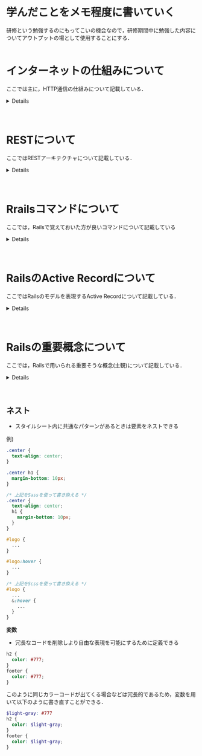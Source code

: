 # 学んだことをメモ程度に書いていく
研修という勉強するのにもってこいの機会なので，研修期間中に勉強した内容についてアウトプットの場として使用することにする．
<br><br>

# インターネットの仕組みについて
ここでは主に，HTTP通信の仕組みについて記載している．
<details>  

## HTTTPとは
**Webの基本プロトコルのこと!**  
- webサーバとwebブラウザの間でweb情報をやりとりするためのプロトコル(通信規則)
- 動作がとてもシンプル
  - クライアントが要求を出し，サーバーが応答を返す
  - 1つの要求に対しては1つの応答を返すルール
- HTTP通信を受けるポート番号は80番ポート

## HTTPリクエストとは
**クライアントがサーバに対してデータを送信し要求すること**
HTTPリクエストは以下のような形式になっている
- リクエスト行
  - `GET http://123.4.5.6/index.html`のような形
  - HTTPメソッド
    - GET: 指定したターゲットをサーバから取り出す
    - HEAD: 指定したターゲットに関連するヘッダー情報を取り出す
    - POST: 指定したターゲット(プログラム)にデータを送る
    - PUT: サーバ内のファイルを書き込む
    - DELETE: サーバ内のファイルを削除する
    - CONNECT: プロキシサーバ経由で通信を行う
- メッセージヘッダ
  - ヘッダフィールド
  - クライアントやサーバがHTTPリクエストやレスポンスで追加情報を渡すことができる
  - この中に認証方法やキャッシュ，クッキーなどが入る
- 空白行
- エンティティボディ
  - メッセージ本体が入る

## Cookie(クッキー)
クッキーはWebサーバアプリケーションがWebブラウザに対して特定の情報を保持させておく仕組みのこと．  
HTTPはステートレスな仕組みであるが，クッキーを使うことでステートフルに使用できる．  

## HTTPレスポンスとは
**クライアントから送信されたデータをサーバが処理をしてクライアントに返信する応答のこと**　
- レスポンス行
  - ステータスコード
- メッセージヘッダ
  - ヘッダフィールド
- 空白行
- エンティティボディ
  - メッセージ本体

## HTTPとHTTPSの違い
**通信が暗号化されているかされていないか!**
- HTTPSはSSL/TLSプロトコルが作り出す安全な接続を使って通信を行う
- ポート番号は443番ポート
- SSLサーバ証明書が必要

## http://localhostとは？
**クライアントマシンをサーバのように扱って通信を行える**

## プロキシサーバとは
プロキシサーバとは，代理のサーバのこと  
クライアントとサーバの間にプロキシサーバを置くことで．通信内容のチェックを行い，外部からの不正アクセスや不正侵入を防止することができる．  

## HTTPステータスコードについて
HTTPステータスコードとは，レスポンス行で表示される3桁の番号のこと．  
以下に代表的なHTTPステータスコードを示す．
- HTTP 100番台(information)
  - 100 Continue: リクエスト継続可能
  - 101 Switching Protocol: プロトコルの切り替え
  - 102 Processing: 処理中
  - ...
- HTTP 200番台(Success)
  - 200 OK: リクエストが正常に処理できた
  - 201 Created: リクエストが成功してリソースの作成が完了
  - ...
- HTTP 300番台(Redirection)
  - 300 Multiple Choice: リクエストに対して複数のレスポンスがあることを示す
  - 301 Moved Permanently: 恒久的に移動する
  - ...
- HTTP 400番台(Client Error)
  - 400 Bad Request: 一般的なクライアントエラー
  - 403 Forbidden: 閲覧権限がないファイルやフォルダ
  - 404 Not Found: Webページが見つからない
- HTTP 500番台(Server Error)
  - 500 Internal Server Error: 何らかのサーバ内で起きたエラー
  - 501 Not Implemented: サーバーがリクエストに満たすのに必要な機能をサポートしていない

</details>  <br><br>

# RESTについて
ここではRESTアーキテクチャについて記載している．
<details>

## RESTアーキテクチャとは
- **RESTはWebのシステムを設計するときの考え方の一つ**  
- RESTは，カリフォルニア大学の大学院生だったRoy Fieldingが2000年に修士論文で発表した
- RESTは(Representational State Transfer)の略で，直訳すると「具体的な状態の転送」という意味
- REST以外のアーキテクチャスタイルに，MVC, パイプ&フィルタ，イベントシステム，P2Pなどがある
- RESTにおけるリソースは，Web上のURI(URL・URN)を持ったすべての情報のこと
- RESTを構成する6つのアーキテクチャスタイル
  - クライアント/サーバ
    - ユーザインタフェースと処理を分離する
    - クライアントがリクエストをサーバに出して，サーバがクライアントにレスポンスを返す
    - 利点
      - クライアントのマルチプラットフォーム化ができる
      - サーバはストレージとしての機能だけを提供すれば良い
  - ステートレスサーバ
    - クライアントのアプリケーションの状態をサーバで管理しない
    - **Cookieを使ったセッション管理などでステートフルにすることが可能**
    - 利点
      - クライアントからのリクエストに応じた後すぐに計算機リソースを解放できる -> サーバ側の実装を簡略化できる
  - キャッシュ
    - 一度取得したリソースをクライアント側で使い回す
    - 利点
      - クライアントとサーバの通信回数と量を減らすことができる
  - 統一インターフェース
    - URIで示したリソースに対する操作を統一した限定的なインターフェースで行う
    - 利点
      - 全体のアーキテクチャがシンプルになる
      - クライアントとサーバ実装の独立性が向上する
      - システム全体が階層化しやすくなる
  - 階層化システム
    - システムを改装に分離する
    - HTTPで統一されていることによって．．．
      - サーバとクライアントの間にロードバランサを設置して負荷分散できる
      - プロキシを設置してアクセスを制限する
    - 利点
      - 分散化や冗長化が容易になる
      - 既存の接続の間に新しいコンポーネントを追加することが可能
  - コードオンデマンド
    - プログラムをクライアントにダウンロードして実行する
      - JavascriptやJavaアプレットなど
    - 利点
      - クライアントにない機能を後から追加できる
- 「統一/階層化/コードオンデマンド/クライアント/キャッシュ/ステートレスサーバ」(Uniform Layered Code on Demand Client Cache Stateless Server)略して「ULCODC$SS」と呼ぶ
- わかりやすいように**REST**と名前をつけた
</details><br><br>

# Rrailsコマンドについて
ここでは，Railsで覚えておいた方が良いコマンドについて記載している
<details>

## コントローラーの作成，削除
```
コントローラーを作成
$ rails g controller Sample
コントローラーの作成を取り消し
$ rails destroy controller sample
```

## モデルの作成，削除
```
モデルの作成
$ rails g model Sample
モデルの作成を取り消し
$ rails destroy model Sample
```

## データベースのマイグレーション
```
マイグレーション
$ rails db:migrate
マイグレーションの取り消し
$ rails db:rollback
```
</details><br><br>

# RailsのActive Recordについて
ここではRailsのモデルを表現するActive Recordについて記載している．

<details>

## Active Recordについて
> **Active RecordはORM(オブジェクト/リレーショナルマッピング)システムに記述されているActive Recordパターンを実装したもの**  
- データベースとやりとりをするデフォルトのRailsライブラリ
- データオブジェクトの作成/保存/検索のためのメソッドを持つ
- SQLを意識する必要がない

RailsのORMを使った例:  
SQLの場合
```SQL
SELECT * FROM users;
```
railsの場合
```rails
users = User.all
```

以下がActive Recordパターンで実現できる
- **一つのデータベースのテーブルと一つのクラスを対応づける**
- **そのクラスのインスタンスをテーブルの一つのレコードに紐付ける**

**要するに，SQLを直接書くことなくオブジェクトのメソッドでDB操作(CRUD)ができるということ！**  

Active Recordの重要機能
- モデルおよびモデル内のデータを表現する
- モデル同士の関連付けを表現する
- 関連づけられているモデルかんの継承階層を表現する
- データをデータベースで永続化する前にバリデーションを行う
- データベースをオブジェクト指向スタイルで操作する

<br><br>

### マイグレーション
> **マイグレーションとは，マイグレーションファイルをもとにテーブル操作を行う仕組みのこと**  
マイグレーションファイルは，Rubyで書かれたテーブルの設計図のこと  

DBの生成手順
1. `rails g model`でmodelファイルとmigrationファイルを作成
    - migrationファイル: DBに変更を加える内容を書く役割
    - modelファイル: DBとRailsのアプリケーションをつなぐ役割
      - モデルは全て`ApplicationRecord`クラスを継承している
      - `ApplicationRecord`クラスは`ActiveRecord::Base`クラスを継承している
      - `ActiveRecord`クラスがSQL構文をRubyに翻訳する機能を持っている
2. `rails db:mifrate`を実行する
    - migrationファイルを元にDBに変更を加える
    - ActiveRecordによって作成されたテーブルは以下のような特徴を持つ
      - テーブル名はmodelの複数形
      - `id`, `created_at`が自動で生成される

<br><br>

### バリデーション
> **オブジェクトがDBに保存される前にそのデータが正しいかどうかを検証する仕組み**  
バリデーションを定義すると，以下のメソッドが動く前に必ず検証される．
- save/save!
- create/create!
- update/update!

`!`をつけると保存されなかった場合(検証で失敗した場合)に例外処理を返す．つまり，`false`やインスタンスが帰ってくるのではなく，エラー文が表示される．

以下によく使われるバリデーションヘルパーを示す
- presence
  - 「空でないか」を検証する
  - `validates :email, presence: true`
  - `validates_presence_of :name`でも同じ意味
- uniqueness
  - 値が重複していないかを検証する
  - `validates :email, uniqueness: true`
  - `validates_uniqueness_of :email`でも同じ意味
- まだいっぱいあるけどこの辺りは実装していく中で覚えていく

<br><br>

### コールバック
> **コールバックとは，オブジェクトのライフサイクル期間における特定の瞬間に呼び出されるメソッドのこと**  
>コールバックを利用することでActive Recordオブジェクトがのイベント発生時に常に実行されるコードを書けるようになる．  

イメージ的にはクラスの`initメソッド`と同じようなもん，？

以下のようなコールバックが存在する
- `before_validation`
  - `create`, `update`の前に発生する
- `around_save`
  - `create`, `update`の前後に発生する
- `after_update`
  - `create`, `update`の後に発生する

[ここ](https://qiita.com/mitanih/items/a0f2a41766ad61ab491f#:~:text=%E5%AE%9F%E8%A1%8C%E3%81%95%E3%82%8C%E3%82%8B%E3%80%82-,%E7%A8%AE%E9%A1%9E,-%E4%BB%A5%E4%B8%8B%E3%81%AFActive)のサイトがめっちゃ見やすい

<br><br>

### 関連付け
> **2つのActive Recordモデル同士のつながりを指す

- 主キー
  - データベースにおけるレコードを一意に識別するためのカラム
- 外部キー
  - 他のテーブルとの関連付けに使うキー

関連付けの種類を以下に示す
- `belongs_to`
  - **１方向1 : 1の関係**
  - 宣言を行ったモデルの各インスタンスは，他方のモデルのインスタンスに「従属」する
  - 参照元テーブル → 参照先テーブル
  - 外部キー(foreign key)が生成される
- `has_one`
  - **１方向1 : 1の関係**
  - 相手側の1つのモデルが自身のモデルへの山椒を持っている
- `has_many`
  - **1 : 多の関係**
  - 多くの場合，`belongs_to`の反対側で使われる
- `has_many :through`
  - **多 : 多の関係**
  - ユーザーと商品とレビューの関係を例にする
    - item → reviews(1:多)
    - review → user(1:1), review → item(1:1)
    - user → reviews(1:多)
  - この時`item→review→user`のようなアクセスをしなくても，`has_many through`でitemから直接userにアクセスできる
- `has_one :through`
  - **1 : 1の関係**
  - `has_many :through`と同じような感じ
- `has_and_belongs_to_many`
  - **多 : 多の関係**
  - `:through`を指定した時と異なり，仲介モデルが存在しない
</details><br><br>


# Railsの重要概念について
ここでは，Railsで用いられる重要そうな概念(主観)について記載している．
<details>

## DRY(Don't Repeat Yourself)
RubyにはDRYという原則がある．  
重複してしまっている分はERBによって取り除く．

## パーシャル(Partial)
パーシャルとは，ビュー画面を共通化するために用いられる．  
ビュー内のコードを各機能に分割して書き出し，他のテンプレートでも使い回すことができる機能．  
- 使用方法
  - `_header.html.erb`のように先頭に`_`をつけたファイルを使う
  - `<%= render 'layouts/header' %>`のように呼び出す

## Railsのルーティング
Railsでは，以下のような名前付きルーティングを使用するのが慣例
```html
<a href="about_path">About</a>

<%= link_to "About", about_path %>
```
上のコードは意味的には同じであるが，Railsでは下のコードを用いる．  
これを用いることで，`about_path`や`about_url`といった名前付きルーティングを使えるようになる．

## Asset Pipeline
詳細については[Railsガイド](https://railsguides.jp/asset_pipeline.html)を参照．  
RailsのAsset Pipelineはデフォルトでは，LESSとよく似たSass言語をサポートする．  
以下の3つの主要な機能が理解の対象になる．
- アセットディレクトリ  
  静的ファイルを目的に分類する標準的な3つのディレクトリが使われている．
  - `app/assets`: 現在のアプリケーション固有のアセット
  - `lib/assets`: 開発チームによって作成されたライブラリ用アセット
  - `vendor/assets`: サードパーティのアセット
- マニフェストファイル
  - Railsではアセットパイプラインの中で読み込み時間を減らすためにCSSやJSを連結している
  - マニフェストファイルを使うことで，アセットをフォのように1つのファイルにまとめるのかをRailsに指示することができる
  - 実際にアセットをまとめる処理を行うのはSprocketsというgem
  - 
- プリプロセッサエンジン
  - 必要なアセットをディレクトリに配置してまとめた後，様々なプリプロセッサエンジンを実行して結合する

**アセットパイプラインの最大のメリット**
> 本番のアプリケーションで効率的になるように最適化されたアセットを自動的に生成できる!
- アセットパイプラインが全てのスタイルシートを結合して1つのcssファイルにまとめる
- それらのファイルに対して不要な空白やインデントを取り除く処理をする
- ファイルを最小化する  
**→ 開発環境と本番環境のどちらにもベストな環境を提供できる**

## Sass
Sassはスタイルシートを記述するための言語で，CSSよりも多くの点が強化されている．  
Sassは`.scss`という拡張子が採用される．　　

Sassが提供する2つの重要な機能

## 統合テスト(Integration Test)

## マイグレーション
- データの定義をRubyで記述することができる
- SQLのDDL(Data Definition Language)が必要ない
  - DDL: データ定義言語と呼ばれ，SQLの命令(CREATE, DROP, ALTER...)などのこと

> モデルのレコードを.destroyしても削除されたオブジェクトはメモリ上にまだ残っている

## 検証(Validation)と有効性(Validity)
モデルのバリデーション機能はテスト駆動開発(TDD)の方が相性が良い
検証のよく使われるケースを以下に示す
- 存在性(presence)
  - `validates :(変数名), presence: true`
- 長さ(length)
  - `validates :(変数名), length: { maximum: 50 }`
- フォーマット(format)
  - `validates :(変数名), format: { with: (正規表現) }`
- 一意性(uniqueness)
- 確認(confirmation)

## データベースのインデックス
RailsのWebサイトでは，トラフィックが多い時に一意性の検証を行なっているのにも関わらず重複するレコードが作成されてしまうことがある．  
このような問題に対してデータベース上のカラムに*インデックス*を追加し，そのインデックスが一意であるようにする．  
- 検索(find)したい時インデックスがないとそのデータを上から全探索する必要がある
- このような方法を全表スキャンと呼ぶ
- インデックスがあると効率的に検索可能になる

インデックスを追加するには，マイグレーションする必要がある．  
`rails g migrate ~`でマイグレーションを作成する．

## パスワードの設定
ユーザー認証を行うときに必須なのがパスワード．  
ユーザーの認証は以下のように進む．
1. パスワードの送信
1. ハッシュ化
1. データベース内のハッシュ化された値との比較

セキュアなパスワードの実装は簡単で，モデルクラス内で`has_secure_password`を呼び出すだけで良い．　　
呼び出すと以下の機能が使えるようになる．
- セキュアにハッシュ化したパスワードをデータベース内の`password_diget`属性に保存可能
- 仮想的な属性(`password`と`password_confirmation`)が使える
- 存在性と値が一致するかのバリデーションも追加される
- `authenticate`メソッドが使える(引数の文字列がパスワードと一致すればUserオブジェクトを返し，一致しなければfalseを返す)

**ただし，`has_secure_password`を使えるようにするには，モデル内に`password_digest`という属性が含まれていなければならない**  
**また，最先端のハッシュ関数である`bcrypt`ライブラリが必要**  

## RESTfulなアクション
routesファイルに`resources :users`を追加するだけで，RESTfulなリソースにするために必要なアクションが作成できる．

## Strong Parameters
Web上から受け付けたパラメータが本当に安全なデータかどうかを検証した上で取得するための仕組み．  
- なぜ必要なのか
  - 意図しないデータの登録・更新を防いでくれる
  - 

## 認証システム
- ログインの基本的な仕組み
  - ブラウザがログインしている状態を保持
  - ユーザーによってブラウザが閉じられたら状態を破棄する

このような制限や制御の仕組みを**認可モデル(Authorization Model)**という．

## セッション
セッションとは，アクセスの開始から終了までの一連の通信のこと．  
サイトにアクセスしてから一定時間経過することで通信が終了し，これを「1セッション」としてカウントする．  
Railsでセッションを実装する方法として最も一般的なのは，**cookies**を使う方法．　 
- cookies
  - ユーザーのブラウザに保存される小さなテキストデータ
  - あるページから別のページに移動した時にも破棄されない
  - ユーザーIDなどの情報を保存できる


## セッションハイジャック
- 攻撃者があるユーザーのセッションIDのコピーを手に入れてそのユーザーとしてログインする
- この手順は**セッションリプレイ攻撃**と呼ばれる

## セッション固定
- 攻撃者が既にもっているセッションIDをユーザーに使わせるように仕向ける
- 攻撃者がユーザーとセッションを共有する
- ユーザーがログインする直前にセッションを必ず即座にリセットすることで対策可能
- `reset_session`メソッドで可能

## fixture(フィクスチャ)
- テスト時に登録済みユーザーとしてログインしておく必要がある場合がある
- データベースにそのためのユーザーが登録されていなければならない
- Railsではこのようなテスト用のデータを**fixture(フィクスチャ)**で作成できる
- fixtureを使ってテストに必要なデータをtestデータベースに読み込んでおくことができる
- `test/fixtures/~.yml`に記載する．`erb`も使える．

## 永続クッキー(permanent cookies)
- 記憶トークン
  - **記憶ダイジェスト**によるトークン認証に使用する
  - パスワードとトークンの違い
    - パスワード: ユーザーが作成・管理
    - トークン: コンピュータが作成・管理

- cookiesを盗み出す有名な方法
  - 管理の甘いネットワークを通過するネットワークパケットから*パケットスニッファ*というソフトウェアで直接cookiesを取り出す
    - **TLS(Transport Layer Security)**を適用して保護する
  - データベースに保存されている記憶トークンを盗み出す
    - 記憶トークンをハッシュ値に変換して保存する
  - *クロスサイトスクリプティング(XSS)*を使う
    - Railsによって自動的に対策が行われる
  - ユーザーがログインしているパソコンやスマホを直接操作してアクセスを奪う
    - **デジタル署名**という暗号技術を使う

## クラスメソッドとインスタンスメソッド
- クラスメソッド: クラスオブジェクトから実行可能
  - `def self.method_name`でクラスメソッドを定義
  - `def method_name`でインスタンスメソッドを定義

## ページネーション

## メタプログラム
**プログラムでプログラムを作成する**  
Rubyの極めて強力な機能．

## _pathと_urlの違い
- そもそも_pathと_urlとは
  - ヘルパーの一種

- _path
  - 相対パス
  - redirect_to以外で使用する
  - link_toでよく使用される
- _url
  - 絶対パス
  - redirect_toの時にセットで使用する

## SQLインジェクション
- 第三者がSQLコマンドを悪用してデータベースの情報へ不正にアクセスし，情報を搾取や改ざん，削除する攻撃手法

## リファラー(referrer)

## Active Strage
- アプリケーションのデータベース
- 以下の3つのテーブルを使う
  - `active_storage_blobs`
  - `active_storage_variant_records`
  - `active_storage_attachments`

- Active Storage APIの中で知っておくべきもの
  - `has_one_attached`メソッド
    - 指定のモデルとアップロードされたファイルを関連づけるのに使う
    - `has_many_attached`メソッドもある

## 能動的関係(Active Relationship)と受動的関係(Passive Relationship)

## 外部キー(foreign_key)について
- referencesとは，カラムに保存できる型の一つで，外部キー(foreign_key)を作成する際に使用する  
- 簡単に言うと，外部キーとは，主キーを参照するためのカラムのこと

## hidden_field_tagについて

## Turbo
Turbo Streamsと呼ばれる部分を介して動作する

## N+1クエリ問題
- 概要
  - N件のデータ行を持つテーブルを全部読み出す -> 1回
  - 別のテーブルから，上記のテーブルの各行に紐づくデータを読み出す -> 計N回
  - よって合計でN+1回のクエリを実行する必要がある

- 解決策
  - eager loading: あらかじめデータを取得しておく
</details><br><br>


## ネスト
- スタイルシート内に共通なパターンがあるときは要素をネストできる

例)
```scss
.center {
  text-align: center;
}

.center h1 {
  margin-bottom: 10px;
}

/* 上記をSassを使って書き換える */
.center {
  text-align: center;
  h1 {
    margin-bottom: 10px;
  }
}
```

```scss
#logo {
  ...
}

#logo:hover {
  ...
}

/* 上記をScssを使って書き換える */
#logo {
  ...
  &:hover {
    ...
  }
}
```

**変数**
- 冗長なコードを削除しより自由な表現を可能にするために定義できる

```scss
h2 {
  color: #777;
}
footer {
  color: #777;
}
```
このように同じカラーコードが出てくる場合などは冗長的であるため，変数を用いて以下のように書き直すことができる．
```scss
$light-gray: #777
h2 {
  color: $light-gray;
}
footer {
  color: $light-gray;
}
```


